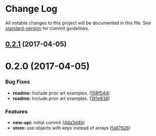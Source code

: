 # Change Log

All notable changes to this project will be documented in this file. See [standard-version](https://github.com/conventional-changelog/standard-version) for commit guidelines.

<a name="0.2.1"></a>
## [0.2.1](https://github.com/nens/lizard-javascript-api/compare/v0.2.0...v0.2.1) (2017-04-05)



<a name="0.2.0"></a>
# 0.2.0 (2017-04-05)


### Bug Fixes

* **readme:** Include prior art examples. ([158f54d](https://github.com/nens/lizard-javascript-api/commit/158f54d))
* **readme:** Include prior art examples. ([191e838](https://github.com/nens/lizard-javascript-api/commit/191e838))


### Features

* **new-api:** initial commit ([4da3d4b](https://github.com/nens/lizard-javascript-api/commit/4da3d4b))
* **store:** use objects with keys instead of arrays ([fa87926](https://github.com/nens/lizard-javascript-api/commit/fa87926))
